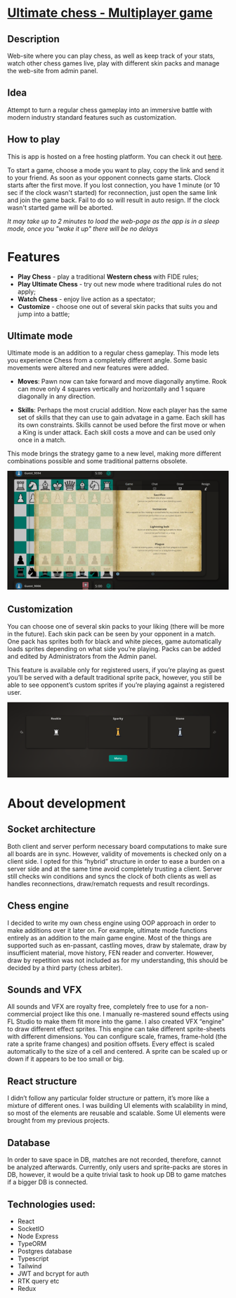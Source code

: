 # [Ultimate chess - Multiplayer game ](https://ultimate-chess.up.railway.app/)
## Description

Web-site where you can play chess, as well as keep track of your stats, watch other chess games live, play with different skin packs and manage the web-site from admin panel.

## Idea

Attempt to turn a regular chess gameplay into an immersive battle with modern industry standard features such as customization. 

## How to play

This is app is hosted on a free hosting platform. You can check it out [here](https://ultimate-chess.up.railway.app/).


To start a game, choose a mode you want to play, copy the link and send it to your friend. As soon as your opponent connects game starts. Clock starts after the first move. If you lost connection, you have 1 minute (or 10 sec if the clock wasn't started) for reconnection, just open the same link and join the game back. Fail to do so will result in auto resign. If the clock wasn't started game will be aborted.

*It may take up to 2 minutes to load the web-page as the app is in a sleep mode, once you "wake it up" there will be no delays*


# Features

* **Play Chess** - play a traditional **Western chess** with FIDE rules;
* **Play Ultimate Chess** - try out new mode where traditional rules do not apply;
* **Watch Chess** - enjoy live action as a spectator;
* **Customize** - choose one out of several skin packs that suits you and jump into a battle;

## Ultimate mode

Ultimate mode is an addition to a regular chess gameplay. This mode lets you experience Chess from a completely different angle. Some basic movements were altered and new features were added.

* **Moves**: Pawn now can take forward and move diagonally anytime. Rook can move only 4 squares vertically and horizontally and 1 square diagonally in any direction.

* **Skills**: Perhaps the most crucial addition. Now each player has the same set of skills that they can use to gain advatage in a game. Each skill has its own constraints. Skills cannot be used before the first move or when a King is under attack. Each skill costs a move and can be used only once in a match.

This mode brings the strategy game to a new level, making more different combinations possible and some traditional patterns obsolete.


<img src='./screens/skills.png' />


## Customization

You can choose one of several skin packs to your liking (there will be more in the future). Each skin pack can be seen by your opponent in a match. One pack has sprites both for black and white pieces, game automatically loads sprites depending on what side you’re playing. Packs can be added and edited by Administrators from the Admin panel.


This feature is available only for registered users, if you’re playing as guest you’ll be served with a default traditional sprite pack, however, you still be able to see opponent’s custom sprites if you’re playing against a registered user.


<img src='./screens/packs.png' />



# About development

## Socket architecture
Both client and server perform necessary board computations to make sure all boards are in sync. However, validity of movements is checked only on a client side. I opted for this “hybrid” structure in order to ease a burden on a server side and at the same time avoid completely trusting a client. Server still checks win conditions and syncs the clock of both clients as well as handles reconnections, draw/rematch requests and result recordings.
## Chess engine
I decided to write my own chess engine using OOP approach in order to make additions over it later on. For example, ultimate mode functions entirely as an addition to the main game engine. Most of the things are supported such as en-passant, castling moves, draw by stalemate, draw by insufficient material, move history, FEN reader and converter. However, draw by repetition was not included as for my understanding, this should be decided by a third party (chess arbiter).
## Sounds and VFX
All sounds and VFX are royalty free, completely free to use for a non-commercial project like this one. I manually re-mastered sound effects using FL Studio to make them fit more into the game. I also created VFX “engine” to draw different effect sprites. This engine can take different sprite-sheets with different dimensions. You can configure scale, frames, frame-hold (the rate a sprite frame changes) and position offsets. Every effect is scaled automatically to the size of a cell and centered. A sprite can be scaled up or down if it appears to be too small or big.
## React structure
I didn’t follow any particular folder structure or pattern, it’s more like a mixture of different ones. I was building UI elements with scalability in mind, so most of the elements are reusable and scalable. Some UI elements were brought from my previous projects.
## Database
In order to save space in DB, matches are not recorded, therefore, cannot be analyzed afterwards. Currently, only users and sprite-packs are stores in DB, however, it would be a quite trivial task to hook up DB to game matches if a bigger DB is connected.

## Technologies used:
* React
* SocketIO
* Node Express
* TypeORM
* Postgres database
* Typescript
* Tailwind
* JWT and bcrypt for auth
* RTK query etc
* Redux




